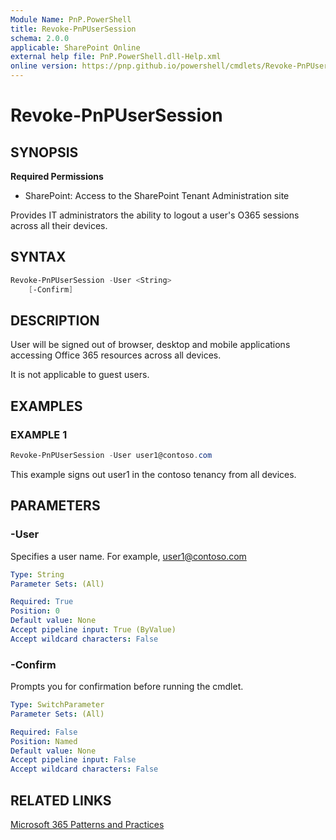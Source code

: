 ```yaml
---
Module Name: PnP.PowerShell
title: Revoke-PnPUserSession
schema: 2.0.0
applicable: SharePoint Online
external help file: PnP.PowerShell.dll-Help.xml
online version: https://pnp.github.io/powershell/cmdlets/Revoke-PnPUserSession.html
---
```

 
# Revoke-PnPUserSession

## SYNOPSIS

**Required Permissions**

* SharePoint: Access to the SharePoint Tenant Administration site

Provides IT administrators the ability to logout a user's O365 sessions across all their devices.

## SYNTAX

```powershell
Revoke-PnPUserSession -User <String>    
    [-Confirm]
```

## DESCRIPTION

User will be signed out of browser, desktop and mobile applications accessing Office 365 resources across all devices.

It is not applicable to guest users.

## EXAMPLES

### EXAMPLE 1
```powershell
Revoke-PnPUserSession -User user1@contoso.com
```

This example signs out user1 in the contoso tenancy from all devices.

## PARAMETERS

### -User
Specifies a user name. For example, user1@contoso.com

```yaml
Type: String
Parameter Sets: (All)

Required: True
Position: 0
Default value: None
Accept pipeline input: True (ByValue)
Accept wildcard characters: False
```

### -Confirm
Prompts you for confirmation before running the cmdlet.

```yaml
Type: SwitchParameter
Parameter Sets: (All)

Required: False
Position: Named
Default value: None
Accept pipeline input: False
Accept wildcard characters: False
```

## RELATED LINKS

[Microsoft 365 Patterns and Practices](https://aka.ms/m365pnp)

